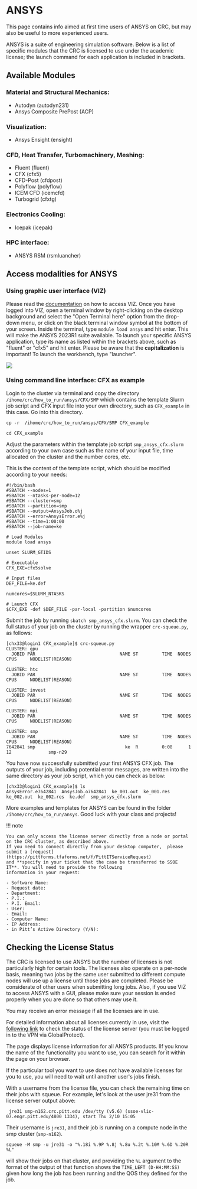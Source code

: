# ANSYS 

This page contains info aimed at first time users of ANSYS on CRC, but may also be useful to more experienced users.

ANSYS is a suite of engineering simulation software. Below is a list of specific modules that the CRC is licensed to 
use under the academic license; the launch command for each application is included in brackets.

## Available Modules

### Material and Structural Mechanics:

- Autodyn (autodyn231)
- Ansys Composite PrePost (ACP)

### Visualization:
- Ansys Ensight (ensight)

### CFD, Heat Transfer, Turbomachinery, Meshing:
    
- Fluent (fluent)
- CFX (cfx5)
- CFD-Post (cfdpost)
- Polyflow (polyflow)
- ICEM CFD (icemcfd)
- Turbogrid (cfxtg)

### Electronics Cooling:

- Icepak (icepak)

### HPC interface:

- ANSYS RSM (rsmluancher)

## Access modalities for ANSYS

### Using graphic user interface (VIZ)

Please read the [documentation](../../web-portals/viz.md) on how to access VIZ. Once you have logged into VIZ, open 
a terminal window by right-clicking on the desktop background and select the "Open Terminal here" option from the 
drop-down menu, or click on the black terminal window symbol at the bottom of your screen. Inside the terminal, type 
`module load ansys` and hit enter. This will make the ANSYS 2023R1 suite available. To launch your specific ANSYS 
application, type its name as listed within the brackets above, such as "fluent" or "cfx5" and hit enter. Please 
be aware that the **capitalization** is important!  To launch the workbench, type "launcher". 

![](https://crc.pitt.edu/sites/default/files/Screenshot_ANSYS_VIZ.png)
<!-- TODO: replace with image hosted in assets -->

### Using command line interface: CFX as example

Login to the cluster via terminal and copy the directory `/ihome/crc/how_to_run/ansys/CFX/SMP` which contains the 
template Slurm job script and CFX input file into your own directory, such as `CFX_example` in this case. 
Go into this directory.

```commandline
cp -r  /ihome/crc/how_to_run/ansys/CFX/SMP CFX_example

cd CFX_example
```

Adjust the parameters within the template job script `smp_ansys_cfx.slurm` according to your own case such as the name 
of your input file, time allocated on the cluster and the number cores, etc. 

This is the content of the template script, which should be modified according to your needs:

```shell
#!/bin/bash
#SBATCH --nodes=1
#SBATCH --ntasks-per-node=12
#SBATCH --cluster=smp
#SBATCH --partition=smp
#SBATCH --output=AnsysJob.o%j
#SBATCH --error=AnsysError.e%j
#SBATCH --time=1:00:00
#SBATCH --job-name=ke

# Load Modules
module load ansys

unset SLURM_GTIDS

# Executable
CFX_EXE=cfx5solve

# Input files
DEF_FILE=ke.def

numcores=$SLURM_NTASKS

# Launch CFX
$CFX_EXE -def $DEF_FILE -par-local -partition $numcores
```
Submit the job by running `sbatch smp_ansys_cfx.slurm`. You can check the full status of your job on the cluster by 
running the wrapper `crc-squeue.py`, as follows:

```commandline
[chx33@login1 CFX_example]$ crc-squeue.py
CLUSTER: gpu
  JOBID PAR                                NAME ST         TIME  NODES CPUS     NODELIST(REASON)

CLUSTER: htc
  JOBID PAR                                NAME ST         TIME  NODES CPUS     NODELIST(REASON)

CLUSTER: invest
  JOBID PAR                                NAME ST         TIME  NODES CPUS     NODELIST(REASON)

CLUSTER: mpi
  JOBID PAR                                NAME ST         TIME  NODES CPUS     NODELIST(REASON)

CLUSTER: smp
  JOBID PAR                                NAME ST         TIME  NODES CPUS     NODELIST(REASON)
7642841 smp                                  ke  R         0:08      1   12              smp-n29
```

You have now successfully submitted your first ANSYS CFX job. The outputs of your job, including potential error 
messages, are written into the same directory as your job script, which you can check as below:

```commandline
[chx33@login1 CFX_example]$ ls
AnsysError.e7642841  AnsysJob.o7642841  ke_001.out  ke_001.res  ke_002.out  ke_002.res  ke.def  smp_ansys_cfx.slurm
```

More examples and templates for ANSYS can be found in the folder `/ihome/crc/how_to_run/ansys`. 
Good luck with your class and projects!

!!! note

    You can only access the license server directly from a node or portal on the CRC cluster, as described above. 
    If you need to connect directly from your desktop computer,  please submit a [request](https://pittforms.tfaforms.net/f/PittITServiceRequest) 
    and **specify in your ticket that the case be transferred to SSOE IT**. You will need to provide the following 
    information in your request:

    - Software Name:
    - Request date:
    - Department:
    - P.I.:
    - P.I. Email:
    - User:
    - Email:
    - Computer Name:
    - IP Address:
    - in Pitt’s Active Directory (Y/N):

## Checking the License Status

The CRC is licensed to use ANSYS but the number of licenses is not particularly high for certain tools.
The licenses also operate on a per-node basis, meaning two jobs by the same user submitted to different compute nodes 
will use up a license until those jobs are completed. Please be considerate of other users when submitting long jobs. 
Also, if you use VIZ to access ANSYS with a GUI, please make sure your session is ended properly when you are done so 
that others may use it. 

You may receive an error message if all the licenses are in use.

For detailed information about all licenses currently in use, visit the 
[following link](https://ssoe-vlic-09.engr.pitt.edu/details.php?listing=0&amp;server=11) to check the status of the 
license server (you must be logged in to the VPN via GlobalProtect).

The page displays license information for all ANSYS products. lIf you know the name of the functionality you want to 
use, you can search for it within the page on your browser.

If the particular tool you want to use does not have available licenses for you to use, you will need to wait until 
another user's jobs finish. 

 

With a username from the license file, you can check the remaining time on their jobs with squeue. For example, 
let's look at the user jre31 from the license server output above:

```commandline
​ jre31 smp-n162.crc.pitt.edu /dev/tty (v5.6) (ssoe-vlic-07.engr.pitt.edu/4800 1334), start Thu 2/10 15:05
```

Their username is `jre31`, and their job is running on a compute node in the smp cluster (`smp-n162`). 

```commandline
squeue -M smp -u jre31 -o "%.18i %.9P %.8j %.8u %.2t %.10M %.6D %.20R %L"
```

will show their jobs on that cluster, and providing the `%L` argument to the format of the output of that function 
shows the `TIME_LEFT (D-HH:MM:SS)` given how long the job has been running and the QOS they defined for the job. 
